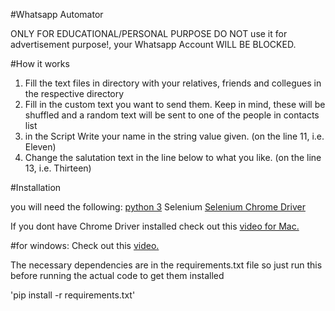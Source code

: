 #Whatsapp Automator

ONLY FOR EDUCATIONAL/PERSONAL PURPOSE
DO NOT use it for advertisement purpose!, your Whatsapp Account WILL BE BLOCKED.

#How it works
1. Fill the text files in directory with your relatives, friends and collegues in the respective directory
2. Fill in the custom text you want to send them. Keep in mind, these will be shuffled and a random text will be sent to one of the people in contacts list
3. in the Script Write your name in the string value given. (on the line 11, i.e. Eleven)
4. Change the salutation text in the line below to what you like. (on the line 13, i.e. Thirteen)

#Installation

you will need the following:
[python 3](https://www.python.org/ftp/python/3.6.0/python-3.6.0-macosx10.6.pkg)
Selenium
[Selenium Chrome Driver](https://sites.google.com/a/chromium.org/chromedriver/downloads)

If you dont have Chrome Driver installed check out this [video for Mac.](https://www.youtube.com/watch?v=XFVXaC41Xac)

#for windows:
Check out this [video.](https://www.youtube.com/watch?v=bhYulVzYRng)


The necessary dependencies are in the requirements.txt file so just run this before running the actual code to get them installed

'pip install -r requirements.txt'
